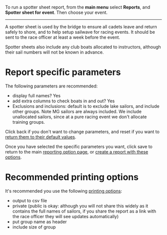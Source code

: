 To run a spotter sheet report, from the **main menu** select **Reports**, and **Spotter sheet for event**. Then choose your event.
___

A spotter sheet is used by the bridge to ensure all cadets leave and return safely to shore, and to help setup sailwave for racing events. It should be sent to the race officer at least a week before the event.

Spotter sheets also include any club boats allocated to instructors, although their sail numbers will not be known in advance.

# Report specific parameters

The following parameters are recommended:

- display full names? Yes 
- add extra columns to check boats in and out? Yes
- Exclusions and inclusions: default is to exclude lake sailors, and include other groups. Note MG sailors are always included. We include unallocated sailors, since at a pure racing event we don't allocate training groups.

Click back if you don't want to change parameters, and reset if you want to [return them to their default values](general_report_config_and_printing_help.md#resetting-options).

Once you have selected the specific parameters you want, click save to return to the main [reporting option page](general_report_config_and_printing_help.md#the-reporting-option-page), or [create a report with these options](general_report_config_and_printing_help.md#creating-a-report).

# Recommended printing options

It's recommended you use the following [printing options](general_report_config_and_printing_help.md#print-options):

- output to csv file
- private (public is okay: although you will not share this widely as it contains the full names of sailors, if you share the report as a link with the race officer they will see updates automatically)
- put group name as header
- include size of group

